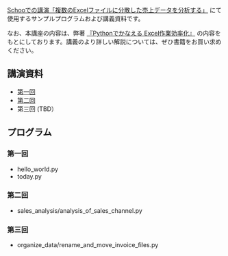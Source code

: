 [Schooでの講演「複数のExcelファイルに分散した売上データを分析する」](https://schoo.jp/class/7495) にて使用するサンプルプログラムおよび講義資料です。

なお、本講座の内容は、弊著 [『Pythonでかなえる Excel作業効率化』](https://amzn.to/3kxNLIb) の内容をもとにしております。講義のより詳しい解説については、ぜひ書籍をお買い求めください。

## 講演資料
* [第一回](https://note.com/katsuhisa_/n/nc8f18ce29400)
* [第二回](https://note.com/katsuhisa_/n/n389d7898e48a)
* 第三回 (TBD）

## プログラム
### 第一回
* hello_world.py
* today.py

### 第二回
* sales_analysis/analysis_of_sales_channel.py

### 第三回
* organize_data/rename_and_move_invoice_files.py
